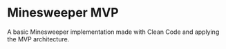 # Minesweeper MVP
A basic Minesweeper implementation made with Clean Code and applying the MVP architecture.

